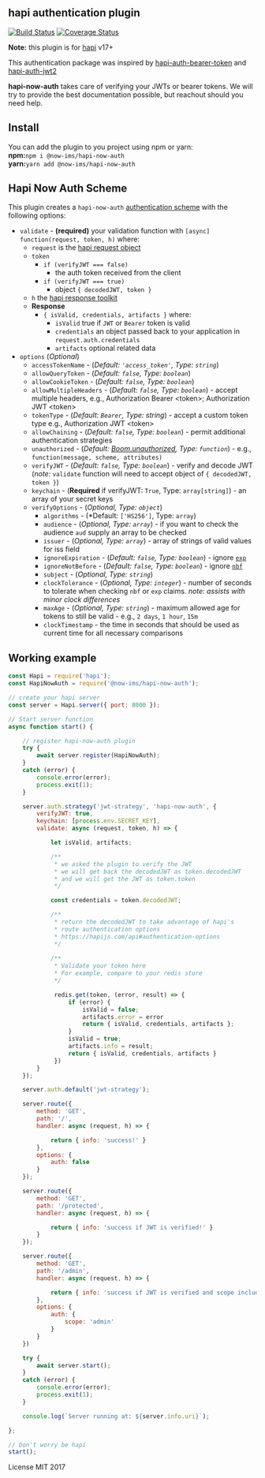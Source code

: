 ## hapi authentication plugin

[![Build Status](https://travis-ci.org/now-ims/hapi-now-auth.svg?branch=master)](https://travis-ci.org/now-ims/hapi-now-auth)
[![Coverage Status](https://coveralls.io/repos/github/now-ims/hapi-now-auth/badge.svg?branch=master)](https://coveralls.io/github/now-ims/hapi-now-auth?branch=master)

**Note:** this plugin is for [hapi](https://hapijs.com) v17+ 

This authentication package was inspired by [hapi-auth-bearer-token](https://github.com/johnbrett/hapi-auth-bearer-token) and [hapi-auth-jwt2](https://www.npmjs.com/package/hapi-auth-jwt2)

**hapi-now-auth** takes care of verifying your JWTs or bearer tokens. We will try to provide the best documentation possible, but reachout should you need help.

## Install
You can add the plugin to you project using npm or yarn:  
**npm:**```npm i @now-ims/hapi-now-auth```  
**yarn:**```yarn add @now-ims/hapi-now-auth```  

## Hapi Now Auth Scheme  
This plugin creates a `hapi-now-auth` [authentication scheme](https://hapijs.com/api#authentication-scheme) with the following options:  
- `validate` - **(required)** your validation function with `[async] function(request, token, h)` where:
  - `request` is the [hapi request object](https://hapijs.com/api#request)
  - `token` 
    - `if (verifyJWT === false)`
      - the auth token received from the client
    - `if (verifyJWT === true)`
      - object `{ decodedJWT, token }`
  - `h` the [hapi response toolkit](https://hapijs.com/api#response-toolkit)
  - **Response**
    - `{ isValid, credentials, artifacts }` where:
      - `isValid` true if `JWT` or `Bearer` token is valid
      - `credentials` an object passed back to your application in `request.auth.credentials`
      - `artifacts` optional related data
- `options` (*Optional*)
  - `accessTokenName` - (*Default: `'access_token'`, Type: `string`*) 
  - `allowQueryToken` - (*Default: `false`, Type: `boolean`*)
  - `allowCookieToken` - (*Default: `false`, Type: `boolean`*)
  - `allowMultipleHeaders` - (*Default: `false`, Type: `boolean`*) - accept multiple headers, e.g., Authorization Bearer \<token\>; Authorization JWT \<token\>
  - `tokenType` - (*Default: `Bearer`, Type: string*) - accept a custom token type e.g., Authorization JWT \<token\>
  - `allowChaining` - (*Default: `false`, Type: `boolean`*) - permit additional authentication strategies
  - `unauthorized` - (*Default: [Boom.unauthorized](https://github.com/hapijs/boom#boomunauthorizedmessage-scheme-attributes), Type: `function`*) - e.g., `function(message, scheme, attributes)`
  - `verifyJWT` - (*Default: `false`, Type: `boolean`*) - verify and decode JWT (*note:* `validate` function will need to accept object of `{ decodedJWT, token }`)
  - `keychain` - (**Required** if verifyJWT: `True`, Type: `array[string]`) - an array of your secret keys
  - `verifyOptions` - (*Optional, Type: `object`*)
    - `algorithms` - (*Default: `['HS256']`, Type: `array`)
    - `audience` - (*Optional, Type: `array`*) - if you want to check the audience `aud` supply an array to be checked
    - `issuer` - (*Optional, Type: `array`*) - array of strings of valid values for iss field
    - `ignoreExpiration` - (*Default: `false`, Type: `boolean`*) - ignore [`exp`](https://self-issued.info/docs/draft-ietf-oauth-json-web-token.html#expDef)
    - `ignoreNotBefore` - (*Default: `false`, Type: `boolean`*) - ignore [`nbf`](https://self-issued.info/docs/draft-ietf-oauth-json-web-token.html#nbfDef)
    - `subject` - (*Optional, Type: `string`*)
    - `clockTolerance` - (*Optional, Type: `integer`*) - number of seconds to tolerate when checking `nbf` or `exp` claims. *note: assists with minor clock differences*
    - `maxAge` - (*Optional, Type: `string`*) - maximum allowed age for tokens to still be valid - e.g., `2 days`, `1 hour`, `15m`
    - `clockTimestamp` - the time in seconds that should be used as current time for all necessary comparisons

## Working example

```js
const Hapi = require('hapi');
const HapiNowAuth = require('@now-ims/hapi-now-auth');

// create your hapi server
const server = Hapi.server({ port: 8000 });

// Start server function
async function start() {

    // register hapi-now-auth plugin
    try {
        await server.register(HapiNowAuth);
    }
    catch (error) {
        console.error(error);
        process.exit(1);
    }

    server.auth.strategy('jwt-strategy', 'hapi-now-auth', {
        verifyJWT: true,
        keychain: [process.env.SECRET_KEY],
        validate: async (request, token, h) => {

            let isValid, artifacts;

            /** 
             * we asked the plugin to verify the JWT
             * we will get back the decodedJWT as token.decodedJWT 
             * and we will get the JWT as token.token
             */

            const credentials = token.decodedJWT;

            /** 
             * return the decodedJWT to take advantage of hapi's
             * route authentication options
             * https://hapijs.com/api#authentication-options
             */
            
            /**
             * Validate your token here
             * For example, compare to your redis store
             */

             redis.get(token, (error, result) => {
                 if (error) {
                     isValid = false;
                     artifacts.error = error
                     return { isValid, credentials, artifacts };
                 }
                 isValid = true;
                 artifacts.info = result;
                 return { isValid, credentials, artifacts }
             })
        }
    });

    server.auth.default('jwt-strategy');

    server.route({
        method: 'GET',
        path: '/',
        handler: async (request, h) => {

            return { info: 'success!' }
        },
        options: {
            auth: false
        }
    });

    server.route({
        method: 'GET',
        path: '/protected',
        handler: async (request, h) => {

            return { info: 'success if JWT is verified!' }
        }
    });

    server.route({
        method: 'GET',
        path: '/admin',
        handler: async (request, h) => {

            return { info: 'success if JWT is verified and scope includes admin' }
        },
        options: {
            auth: {
                scope: 'admin'
            }
        }
    })

    try {
        await server.start();
    }
    catch (error) {
        console.error(error);
        process.exit(1);
    }

    console.log(`Server running at: ${server.info.uri}`);

};

// Don't worry be hapi
start();
```
License MIT 2017
